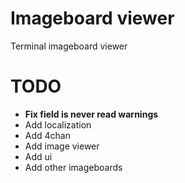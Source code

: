 # Imageboard viewer
Terminal imageboard viewer

# TODO
- **Fix field is never read warnings**
- Add localization
- Add 4chan
- Add image viewer
- Add ui
- Add other imageboards
